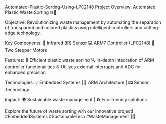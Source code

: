 Automated-Plastic-Sorting-Using-LPC2148
Project Overview:
Automated Plastic Waste Sorting 🌐🔄

Objective:
Revolutionizing waste management by automating the separation of transparent and colored plastics using intelligent controllers and cutting-edge technology.

Key Components:
📡 Infrared (IR) Sensor
💻 ARM7 Controller (LPC2148)
🔧 Two Stepper Motors

Features:
🚀 Efficient plastic waste sorting
🔍 In-depth integration of ARM controller functionalities
🌐 Utilizes external interrupts and ADC for enhanced precision

Technologies:
💡 Embedded Systems | 🤖 ARM Architecture | 📟 Sensor Technology

Impact:
🌍 Sustainable waste management | ♻️ Eco-friendly solutions

Explore the future of waste sorting with our innovative project! #EmbeddedSystems #SustainableTech #WasteManagement 🌱✨
